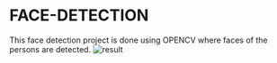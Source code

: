 # FACE-DETECTION
This face detection project is done using OPENCV where faces of the persons are detected.
![result](https://github.com/PoojyaSree/FACE-DETECTION/blob/master/result.png)
